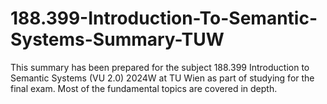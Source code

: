 # 188.399-Introduction-To-Semantic-Systems-Summary-TUW
This summary has been prepared for the subject 188.399 Introduction to Semantic Systems (VU 2.0) 2024W at TU Wien as part of studying for the final exam. Most of the fundamental topics are covered in depth.
